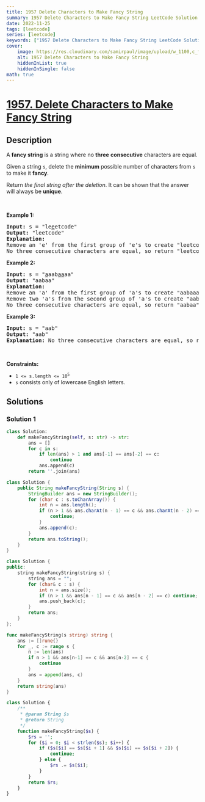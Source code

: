 ```yaml
---
title: 1957 Delete Characters to Make Fancy String
summary: 1957 Delete Characters to Make Fancy String LeetCode Solution Explained
date: 2022-11-25
tags: [leetcode]
series: [leetcode]
keywords: ["1957 Delete Characters to Make Fancy String LeetCode Solution Explained in all languages", "1957 Delete Characters to Make Fancy String", "LeetCode", "leetcode solution in Python3 C++ Java Go PHP Ruby Swift TypeScript Rust C# JavaScript C", "GeeksforGeeks", "InterviewBit", "Coding Ninjas", "HackerRank", "HackerEarth", "CodeChef", "TopCoder", "AlgoExpert", "freeCodeCamp", "Codeforces", "GitHub", "AtCoder", "Samir Paul"]
cover:
    image: https://res.cloudinary.com/samirpaul/image/upload/w_1100,c_fit,co_rgb:FFFFFF,l_text:Arial_75_bold:1957 Delete Characters to Make Fancy String - Solution Explained/problem-solving.webp
    alt: 1957 Delete Characters to Make Fancy String
    hiddenInList: true
    hiddenInSingle: false
math: true
---
```



# [1957. Delete Characters to Make Fancy String](https://leetcode.com/problems/delete-characters-to-make-fancy-string)


## Description

<p>A <strong>fancy string</strong> is a string where no <strong>three</strong> <strong>consecutive</strong> characters are equal.</p>

<p>Given a string <code>s</code>, delete the <strong>minimum</strong> possible number of characters from <code>s</code> to make it <strong>fancy</strong>.</p>

<p>Return <em>the final string after the deletion</em>. It can be shown that the answer will always be <strong>unique</strong>.</p>

<p>&nbsp;</p>
<p><strong class="example">Example 1:</strong></p>

<pre>
<strong>Input:</strong> s = &quot;le<u>e</u>etcode&quot;
<strong>Output:</strong> &quot;leetcode&quot;
<strong>Explanation:</strong>
Remove an &#39;e&#39; from the first group of &#39;e&#39;s to create &quot;leetcode&quot;.
No three consecutive characters are equal, so return &quot;leetcode&quot;.
</pre>

<p><strong class="example">Example 2:</strong></p>

<pre>
<strong>Input:</strong> s = &quot;<u>a</u>aab<u>aa</u>aa&quot;
<strong>Output:</strong> &quot;aabaa&quot;
<strong>Explanation:</strong>
Remove an &#39;a&#39; from the first group of &#39;a&#39;s to create &quot;aabaaaa&quot;.
Remove two &#39;a&#39;s from the second group of &#39;a&#39;s to create &quot;aabaa&quot;.
No three consecutive characters are equal, so return &quot;aabaa&quot;.
</pre>

<p><strong class="example">Example 3:</strong></p>

<pre>
<strong>Input:</strong> s = &quot;aab&quot;
<strong>Output:</strong> &quot;aab&quot;
<strong>Explanation:</strong> No three consecutive characters are equal, so return &quot;aab&quot;.
</pre>

<p>&nbsp;</p>
<p><strong>Constraints:</strong></p>

<ul>
	<li><code>1 &lt;= s.length &lt;= 10<sup>5</sup></code></li>
	<li><code>s</code> consists only of lowercase English letters.</li>
</ul>

## Solutions

### Solution 1

<!-- tabs:start -->

```python
class Solution:
    def makeFancyString(self, s: str) -> str:
        ans = []
        for c in s:
            if len(ans) > 1 and ans[-1] == ans[-2] == c:
                continue
            ans.append(c)
        return ''.join(ans)
```

```java
class Solution {
    public String makeFancyString(String s) {
        StringBuilder ans = new StringBuilder();
        for (char c : s.toCharArray()) {
            int n = ans.length();
            if (n > 1 && ans.charAt(n - 1) == c && ans.charAt(n - 2) == c) {
                continue;
            }
            ans.append(c);
        }
        return ans.toString();
    }
}
```

```cpp
class Solution {
public:
    string makeFancyString(string s) {
        string ans = "";
        for (char& c : s) {
            int n = ans.size();
            if (n > 1 && ans[n - 1] == c && ans[n - 2] == c) continue;
            ans.push_back(c);
        }
        return ans;
    }
};
```

```go
func makeFancyString(s string) string {
	ans := []rune{}
	for _, c := range s {
		n := len(ans)
		if n > 1 && ans[n-1] == c && ans[n-2] == c {
			continue
		}
		ans = append(ans, c)
	}
	return string(ans)
}
```

```php
class Solution {
    /**
     * @param String $s
     * @return String
     */
    function makeFancyString($s) {
        $rs = '';
        for ($i = 0; $i < strlen($s); $i++) {
            if ($s[$i] == $s[$i + 1] && $s[$i] == $s[$i + 2]) {
                continue;
            } else {
                $rs .= $s[$i];
            }
        }
        return $rs;
    }
}
```

<!-- tabs:end -->

<!-- end -->
